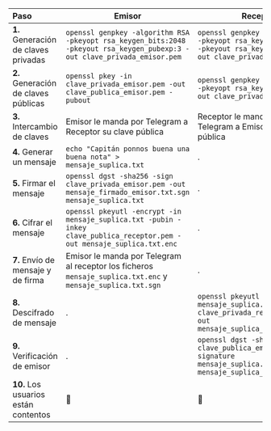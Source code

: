 | Paso                                 | **Emisor**                                                                                                                | **Receptor**                                                                                                                 |
|:-------------------------------------|---------------------------------------------------------------------------------------------------------------------------|------------------------------------------------------------------------------------------------------------------------------|
| **1.** Generación de claves privadas | `openssl genpkey -algorithm RSA -pkeyopt rsa_keygen_bits:2048 -pkeyout rsa_keygen_pubexp:3 -out clave_privada_emisor.pem` | `openssl genpkey -algorithm RSA -pkeyopt rsa_keygen_bits:2048 -pkeyout rsa_keygen_pubexp:5 -out clave_privada_receptor.pem`  |
| **2.** Generación de claves públicas | `openssl pkey -in clave_privada_emisor.pem -out clave_publica_emisor.pem -pubout`                                         | `openssl genpkey -algorithm RSA -pkeyopt rsa_keygen_pubexp:5 -out clave_privada_receptor.pem`                                |
| **3.** Intercambio de claves         | Emisor le manda por Telegram a Receptor su clave pública                                                                  | Receptor le manda por Telegram a Emisor su clave pública                                                                     |
| **4.** Generar un mensaje            | `echo "Capitán ponnos buena una buena nota" > mensaje_suplica.txt`                                                        | .                                                                                                                            |
| **5.** Firmar el mensaje             | `openssl dgst -sha256 -sign clave_privada_emisor.pem -out mensaje_firmado_emisor.txt.sgn mensaje_suplica.txt`             | .                                                                                                                            |
| **6.** Cifrar el mensaje             | `openssl pkeyutl -encrypt -in mensaje_suplica.txt -pubin -inkey clave_publica_receptor.pem -out mensaje_suplica.txt.enc`  | .                                                                                                                            |
| **7.** Envío de mensaje y de firma   | Emisor le manda por Telegram al receptor los ficheros `mensaje_suplica.txt.enc` y `mensaje_suplica.txt.sgn`               | .                                                                                                                            |
| **8.** Descifrado de mensaje         | .                                                                                                                         | `openssl pkeyutl -decrypt -in mensaje_suplica.txt.enc -inkey clave_privada_receptor.pem -out mensaje_suplica_descifrada.txt` |
| **9.** Verificación de emisor        | .                                                                                                                         | `openssl dgst -sha256 -verify clave_publica_emisor.pem -signature mensaje_suplica.txt.sgn mensaje_suplica_descifrada.txt`    |
| **10.** Los usuarios están contentos | :tada:                                                                                                                    | :tada:                                                                                                                       |
